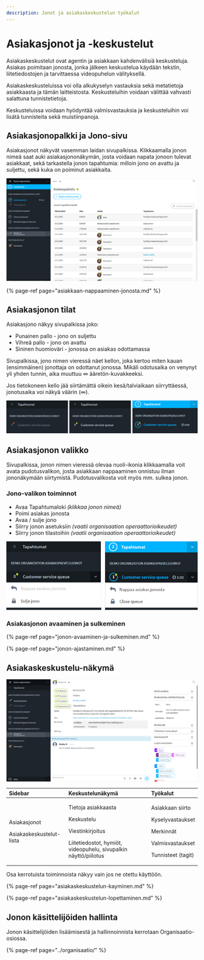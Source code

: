 ```yaml
---
description: Jonot ja asiakaskeskustelun työkalut
---
```


# Asiakasjonot ja -keskustelut

Asiakaskeskustelut ovat agentin ja asiakkaan kahdenvälisiä keskusteluja. Asiakas poimitaan jonosta, jonka jälkeen keskustelua käydään tekstin, liitetiedostojen ja tarvittaessa videopuhelun välityksellä.

Asiakaskeskusteluissa voi olla alkukyselyn vastauksia sekä metatietoja asiakkaasta ja tämän laitteistosta. Keskusteluihin voidaan välittää vahvasti salattuna tunnistetietoja.

Keskusteluissa voidaan hyödyntää valmisvastauksia ja keskusteluihin voi lisätä tunnisteita sekä muistiinpanoja.

## Asiakasjonopalkki ja Jono-sivu

Asiakasjonot näkyvät vasemman laidan sivupalkissa. Klikkaamalla jonon nimeä saat auki asiakasjononäkymän, josta voidaan napata jonoon tulevat asiakkaat, sekä tarkastella jonon tapahtumia: milloin jono on avattu ja suljettu, sekä kuka on poiminut asiakkaita.

![Asiakasjono sivupalkissa sek&#xE4; jonon&#xE4;kym&#xE4;](../.gitbook/assets/customerchat-queue-and-queue-log.png)

{% page-ref page="asiakkaan-nappaaminen-jonosta.md" %}

## Asiakasjonon tilat

Asiakasjono näkyy sivupalkissa joko: 

* Punainen pallo - jono on suljettu
* Vihreä pallo - jono on avattu 
* Sininen huomioväri - jonossa on asiakas odottamassa

Sivupalkissa, jono nimen vieressä näet kellon, joka kertoo miten kauan \(ensimmäinen\) jonottaja on odottanut jonossa. Mikäli odotusaika on venynyt yli yhden tunnin, aika muuttuu ∞ ääretön-kuvakkeeksi.

Jos tietokoneen kello jää siirtämättä oikein kesä/talviaikaan siirryttäessä, jonotusaika voi näkyä väärin \(∞\). 

![Asiakasjono sivupalkissa: Suljettu \(punainen\), avattu \(vihre&#xE4;\), asiakas jonossa \(sininen\)](../.gitbook/assets/queue-status-activity-fi.png)

## Asiakasjonon valikko

Sivupalkissa, jonon nimen vieressä olevaa nuoli-ikonia klikkaamalla voit avata pudotusvalikon, josta asiakkaan nappaaminen onnistuu ilman jononäkymään siirtymistä. Pudotusvalikosta voit myös mm. sulkea jonon.

### **Jono-valikon toiminnot**

* Avaa Tapahtumaloki _\(klikkaa jonon nimeä\)_
* Poimi asiakas jonosta
* Avaa / sulje jono
* Siirry jonon asetuksiin _\(vaatii organisaation operaattorioikeudet\)_
* Siirry jonon tilastoihin _\(vaatii organisaation operaattorioikeudet\)_

![Asiakasjonon valikko. Saat avattua valikon klikkaamalla nuoli-ikonia.](../.gitbook/assets/sidebar-queue-bar-menus-fi.png)

### Asiakasjonon avaaminen ja sulkeminen

{% page-ref page="jonon-avaaminen-ja-sulkeminen.md" %}

{% page-ref page="jonon-ajastaminen.md" %}

## Asiakaskeskustelu-näkymä <a id="asiakaskeskustelu-nakyma"></a>

![Asiakaskeskustelu-n&#xE4;kym&#xE4;](../.gitbook/assets/customerchat-start.png)

<table>
  <thead>
    <tr>
      <th style="text-align:left">Sidebar</th>
      <th style="text-align:left">Keskustelun&#xE4;kym&#xE4;</th>
      <th style="text-align:left">Ty&#xF6;kalut</th>
    </tr>
  </thead>
  <tbody>
    <tr>
      <td style="text-align:left">
        <p>Asiakasjonot</p>
        <p>Asiakaskeskustelut-lista</p>
        <p></p>
        <p></p>
      </td>
      <td style="text-align:left">
        <p>Tietoja asiakkaasta</p>
        <p>Keskustelu</p>
        <p>Viestinkirjoitus</p>
        <p>Liitetiedostot, hymi&#xF6;t, videopuhelu, sivupalkin n&#xE4;ytt&#xF6;/piilotus</p>
      </td>
      <td style="text-align:left">
        <p>Asiakkaan siirto</p>
        <p>Kyselyvastaukset</p>
        <p>Merkinn&#xE4;t</p>
        <p>Valmisvastaukset</p>
        <p>Tunnisteet (tagit)</p>
      </td>
    </tr>
  </tbody>
</table>

Osa kerrotuista toiminnoista näkyy vain jos ne otettu käyttöön.

{% page-ref page="asiakaskeskustelun-kayminen.md" %}

{% page-ref page="asiakaskeskustelun-lopettaminen.md" %}

## Jonon käsittelijöiden hallinta <a id="jonon-kasittelijoiden-hallinta"></a>

Jonon käsittelijöiden lisäämisestä ja hallinnoinnista kerrotaan Organisaatio-osiossa.

{% page-ref page="../organisaatio/" %}

